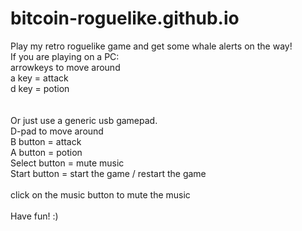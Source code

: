 # bitcoin-roguelike.github.io
Play my retro roguelike game and get some whale alerts on the way!
<br/>
If you are playing on a PC:<br/>
  arrowkeys to move around<br/>
  a key = attack<br/>
  d key = potion<br/>
  <br/>
  <br/>
Or just use a generic usb gamepad.<br/>
D-pad to move around<br/>
B button = attack<br/>
A button = potion<br/>
Select button = mute music<br/>
Start button = start the game / restart the game<br/>
<br/>click on the music button to mute the music<br/>
<br/>
Have fun! :)<br/>
